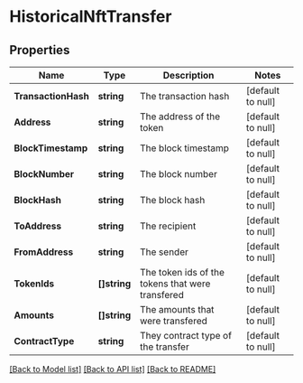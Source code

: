 # HistoricalNftTransfer

## Properties
Name | Type | Description | Notes
------------ | ------------- | ------------- | -------------
**TransactionHash** | **string** | The transaction hash | [default to null]
**Address** | **string** | The address of the token | [default to null]
**BlockTimestamp** | **string** | The block timestamp | [default to null]
**BlockNumber** | **string** | The block number | [default to null]
**BlockHash** | **string** | The block hash | [default to null]
**ToAddress** | **string** | The recipient | [default to null]
**FromAddress** | **string** | The sender | [default to null]
**TokenIds** | **[]string** | The token ids of the tokens that were transfered | [default to null]
**Amounts** | **[]string** | The amounts that were transfered | [default to null]
**ContractType** | **string** | They contract type of the transfer | [default to null]

[[Back to Model list]](../README.md#documentation-for-models) [[Back to API list]](../README.md#documentation-for-api-endpoints) [[Back to README]](../README.md)

